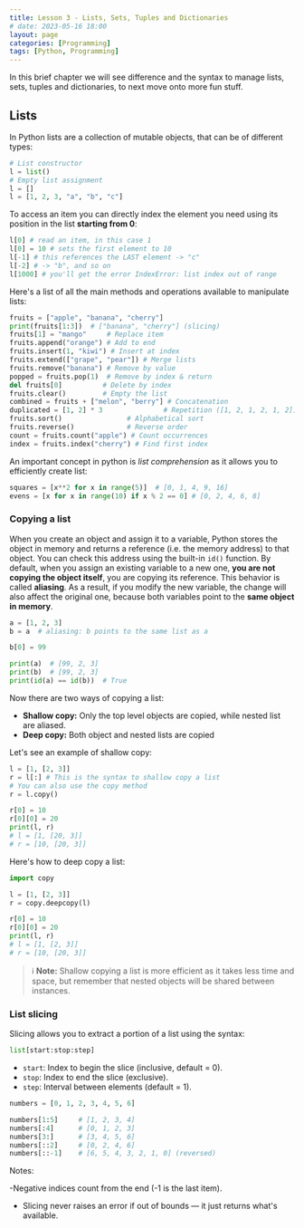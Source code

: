 ```yaml
---
title: Lesson 3 - Lists, Sets, Tuples and Dictionaries
# date: 2023-05-16 18:00
layout: page
categories: [Programming]
tags: [Python, Programming]
---
```



In this brief chapter we will see difference and the syntax to manage lists, sets, tuples and dictionaries, to next move onto more fun stuff.

## Lists

In Python lists are a collection of mutable objects, that can be of different types:

```python
# List constructor
l = list()
# Empty list assignment
l = []
l = [1, 2, 3, "a", "b", "c"]
```

To access an item you can directly index the element you need using its position in the list **starting from 0**:
```python
l[0] # read an item, in this case 1
l[0] = 10 # sets the first element to 10
l[-1] # this references the LAST element -> "c"
l[-2] # -> "b", and so on
l[1000] # you'll get the error IndexError: list index out of range
```

Here's a list of all the main methods and operations available to manipulate lists:

```python
fruits = ["apple", "banana", "cherry"]
print(fruits[1:3])  # ["banana", "cherry"] (slicing)
fruits[1] = "mango"     # Replace item
fruits.append("orange") # Add to end
fruits.insert(1, "kiwi") # Insert at index
fruits.extend(["grape", "pear"]) # Merge lists
fruits.remove("banana") # Remove by value
popped = fruits.pop(1)  # Remove by index & return
del fruits[0]          # Delete by index
fruits.clear()         # Empty the list
combined = fruits + ["melon", "berry"] # Concatenation
duplicated = [1, 2] * 3               # Repetition ([1, 2, 1, 2, 1, 2])
fruits.sort()                # Alphabetical sort
fruits.reverse()             # Reverse order
count = fruits.count("apple") # Count occurrences
index = fruits.index("cherry") # Find first index
```

An important concept in python is *list comprehension* as it allows you to efficiently create list:

```python
squares = [x**2 for x in range(5)]  # [0, 1, 4, 9, 16]
evens = [x for x in range(10) if x % 2 == 0] # [0, 2, 4, 6, 8]
```

### Copying a list

When you create an object and assign it to a variable, Python stores the object in memory and returns a reference (i.e. the memory address) to that object. You can check this address using the built-in `id()` function.
By default, when you assign an existing variable to a new one, **you are not copying the object itself**, you are copying its reference. This behavior is called **aliasing**.
As a result, if you modify the new variable, the change will also affect the original one, because both variables point to the **same object in memory**.

```python
a = [1, 2, 3]
b = a  # aliasing: b points to the same list as a

b[0] = 99

print(a)  # [99, 2, 3]
print(b)  # [99, 2, 3]
print(id(a) == id(b))  # True
```

Now there are two ways of copying a list:

- **Shallow copy:** Only the top level objects are copied, while nested list are aliased.
- **Deep copy:** Both object and nested lists are copied

Let's see an example of shallow copy:

```python
l = [1, [2, 3]]
r = l[:] # This is the syntax to shallow copy a list
# You can also use the copy method
r = l.copy()

r[0] = 10
r[0][0] = 20
print(l, r)
# l = [1, [20, 3]]
# r = [10, [20, 3]]
```

Here's how to deep copy a list:

```python
import copy

l = [1, [2, 3]]
r = copy.deepcopy(l)

r[0] = 10
r[0][0] = 20
print(l, r)
# l = [1, [2, 3]]
# r = [10, [20, 3]]
```

> ℹ️ **Note:** Shallow copying a list is more efficient as it takes less time and space, but remember that nested objects will be shared between instances.

### List slicing

Slicing allows you to extract a portion of a list using the syntax:

```python
list[start:stop:step]
```
- `start`: Index to begin the slice (inclusive, default = 0).
- `stop`: Index to end the slice (exclusive).
- `step`: Interval between elements (default = 1).

```python
numbers = [0, 1, 2, 3, 4, 5, 6]

numbers[1:5]     # [1, 2, 3, 4]
numbers[:4]      # [0, 1, 2, 3]
numbers[3:]      # [3, 4, 5, 6]
numbers[::2]     # [0, 2, 4, 6]
numbers[::-1]    # [6, 5, 4, 3, 2, 1, 0] (reversed)
```
Notes:

-Negative indices count from the end (-1 is the last item).
- Slicing never raises an error if out of bounds — it just returns what's available.
